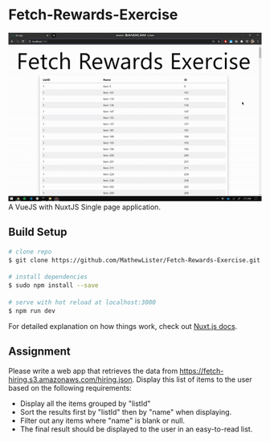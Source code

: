 # Fetch-Rewards-Exercise
![Demo](Gifs/demo.gif)
A VueJS with NuxtJS Single page application. 

## Build Setup
```bash
# clone repo
$ git clone https://github.com/MathewLister/Fetch-Rewards-Exercise.git

# install dependencies
$ sudo npm install --save

# serve with hot reload at localhost:3000
$ npm run dev
```

For detailed explanation on how things work, check out [Nuxt.js docs](https://nuxtjs.org).

## Assignment
Please write a web app that retrieves the data from https://fetch-hiring.s3.amazonaws.com/hiring.json.
Display this list of items to the user based on the following requirements:
- Display all the items grouped by "listId"
- Sort the results first by "listId" then by "name" when displaying.
- Filter out any items where "name" is blank or null.
- The final result should be displayed to the user in an easy-to-read list.
